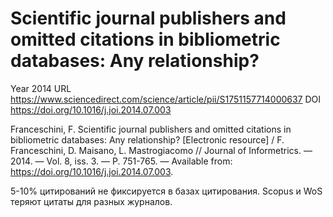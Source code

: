 # Scientific journal publishers and omitted citations in bibliometric databases: Any relationship?

Year 2014
URL https://www.sciencedirect.com/science/article/pii/S1751157714000637
DOI https://doi.org/10.1016/j.joi.2014.07.003

Franceschini, F. Scientific journal publishers and omitted citations in bibliometric databases: Any relationship? [Electronic resource] / F. Franceschini, D. Maisano, L. Mastrogiacomo // Journal of Informetrics. — 2014. — Vol. 8, iss. 3. — P. 751-765. — Available from: https://doi.org/10.1016/j.joi.2014.07.003.

5-10% цитирований не фиксируется в базах цитирования. Scopus и WoS теряют цитаты для разных журналов.